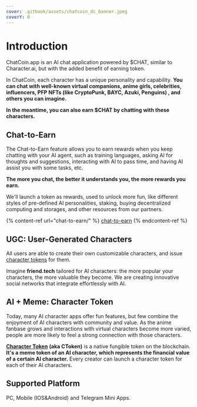```yaml
---
cover: .gitbook/assets/chatcoin_dc_banner.jpeg
coverY: 0
---
```


# Introduction

ChatCoin.app is an AI chat application powered by $CHAT, similar to Character.ai, but with the added benefit of earning token.&#x20;

In ChatCoin, each character has a unique personality and capability. **You can chat with well-known virtual companions, anime girls, celebrities, influencers, PFP NFTs (like CryptoPunk, BAYC, Azuki, Penguins) , and others you can imagine.**&#x20;

**In the meantime, you can also earn $CHAT by chatting with these characters.**

## Chat-to-Earn

The Chat-to-Earn feature allows you to earn rewards when you keep chatting with your AI agent, such as training languages, asking AI for thoughts and suggestions, interacting with AI to pass time, and having AI assist you with some tasks, etc.

**The more you chat, the better it understands you, the more rewards you earn.**

We'll launch a token as rewards, used to unlock more fun, like different styles of pre-defined AI personalities, staking, buying decentralized computing and storages, and other resources from our partners.

{% content-ref url="chat-to-earn/" %}
[chat-to-earn](chat-to-earn/)
{% endcontent-ref %}

## UGC: User-Generated Characters

All users are able to create their own customizable characters, and issue [character tokens](character-token-ctoken.md) for them.&#x20;

Imagine **friend.tech** tailored for AI characters: the more popular your characters, the more valuable they become. We are creating innovative social networks that integrate effortlessly with AI.

## AI + Meme: Character Token

Today, many AI character apps offer fun features, but few combine the enjoyment of AI characters with community and value. As the anime fanbase grows and interactions with virtual characters become more varied, people are more likely to feel a strong connection with those characters.

[**Character Token**](character-token-ctoken.md) **(aka CToken)** is a native fungible token on the blockchain. **It's a meme token of an AI character, which represents the financial value of a certain AI character.** Every creator can launch a character token for each of their AI characters.

## Supported Platform

PC, Mobile (IOS\&Android) and Telegram Mini Apps.

